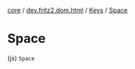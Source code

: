 [core](../../index.md) / [dev.fritz2.dom.html](../index.md) / [Keys](index.md) / [Space](./-space.md)

# Space

(js) `Space`